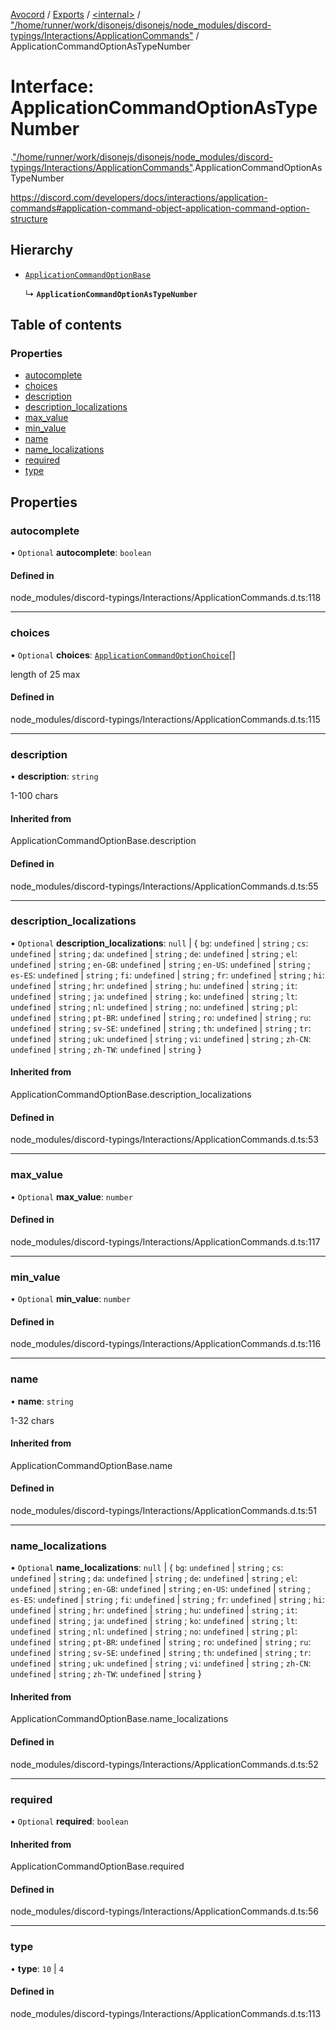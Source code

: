 [Avocord](../README.md) / [Exports](../modules.md) / [<internal\>](../modules/internal_.md) / ["/home/runner/work/disonejs/disonejs/node\_modules/discord-typings/Interactions/ApplicationCommands"](../modules/internal_.__home_runner_work_disonejs_disonejs_node_modules_discord_typings_Interactions_ApplicationCommands_.md) / ApplicationCommandOptionAsTypeNumber

# Interface: ApplicationCommandOptionAsTypeNumber

[<internal>](../modules/internal_.md).["/home/runner/work/disonejs/disonejs/node_modules/discord-typings/Interactions/ApplicationCommands"](../modules/internal_.__home_runner_work_disonejs_disonejs_node_modules_discord_typings_Interactions_ApplicationCommands_.md).ApplicationCommandOptionAsTypeNumber

https://discord.com/developers/docs/interactions/application-commands#application-command-object-application-command-option-structure

## Hierarchy

- [`ApplicationCommandOptionBase`](../modules/internal_.__home_runner_work_disonejs_disonejs_node_modules_discord_typings_Interactions_ApplicationCommands_.md#applicationcommandoptionbase)

  ↳ **`ApplicationCommandOptionAsTypeNumber`**

## Table of contents

### Properties

- [autocomplete](internal_.__home_runner_work_disonejs_disonejs_node_modules_discord_typings_Interactions_ApplicationCommands_.ApplicationCommandOptionAsTypeNumber.md#autocomplete)
- [choices](internal_.__home_runner_work_disonejs_disonejs_node_modules_discord_typings_Interactions_ApplicationCommands_.ApplicationCommandOptionAsTypeNumber.md#choices)
- [description](internal_.__home_runner_work_disonejs_disonejs_node_modules_discord_typings_Interactions_ApplicationCommands_.ApplicationCommandOptionAsTypeNumber.md#description)
- [description\_localizations](internal_.__home_runner_work_disonejs_disonejs_node_modules_discord_typings_Interactions_ApplicationCommands_.ApplicationCommandOptionAsTypeNumber.md#description_localizations)
- [max\_value](internal_.__home_runner_work_disonejs_disonejs_node_modules_discord_typings_Interactions_ApplicationCommands_.ApplicationCommandOptionAsTypeNumber.md#max_value)
- [min\_value](internal_.__home_runner_work_disonejs_disonejs_node_modules_discord_typings_Interactions_ApplicationCommands_.ApplicationCommandOptionAsTypeNumber.md#min_value)
- [name](internal_.__home_runner_work_disonejs_disonejs_node_modules_discord_typings_Interactions_ApplicationCommands_.ApplicationCommandOptionAsTypeNumber.md#name)
- [name\_localizations](internal_.__home_runner_work_disonejs_disonejs_node_modules_discord_typings_Interactions_ApplicationCommands_.ApplicationCommandOptionAsTypeNumber.md#name_localizations)
- [required](internal_.__home_runner_work_disonejs_disonejs_node_modules_discord_typings_Interactions_ApplicationCommands_.ApplicationCommandOptionAsTypeNumber.md#required)
- [type](internal_.__home_runner_work_disonejs_disonejs_node_modules_discord_typings_Interactions_ApplicationCommands_.ApplicationCommandOptionAsTypeNumber.md#type)

## Properties

### autocomplete

• `Optional` **autocomplete**: `boolean`

#### Defined in

node_modules/discord-typings/Interactions/ApplicationCommands.d.ts:118

___

### choices

• `Optional` **choices**: [`ApplicationCommandOptionChoice`](../modules/internal_.__home_runner_work_disonejs_disonejs_node_modules_discord_typings_Interactions_ApplicationCommands_.md#applicationcommandoptionchoice)[]

length of 25 max

#### Defined in

node_modules/discord-typings/Interactions/ApplicationCommands.d.ts:115

___

### description

• **description**: `string`

1-100 chars

#### Inherited from

ApplicationCommandOptionBase.description

#### Defined in

node_modules/discord-typings/Interactions/ApplicationCommands.d.ts:55

___

### description\_localizations

• `Optional` **description\_localizations**: ``null`` \| { `bg`: `undefined` \| `string` ; `cs`: `undefined` \| `string` ; `da`: `undefined` \| `string` ; `de`: `undefined` \| `string` ; `el`: `undefined` \| `string` ; `en-GB`: `undefined` \| `string` ; `en-US`: `undefined` \| `string` ; `es-ES`: `undefined` \| `string` ; `fi`: `undefined` \| `string` ; `fr`: `undefined` \| `string` ; `hi`: `undefined` \| `string` ; `hr`: `undefined` \| `string` ; `hu`: `undefined` \| `string` ; `it`: `undefined` \| `string` ; `ja`: `undefined` \| `string` ; `ko`: `undefined` \| `string` ; `lt`: `undefined` \| `string` ; `nl`: `undefined` \| `string` ; `no`: `undefined` \| `string` ; `pl`: `undefined` \| `string` ; `pt-BR`: `undefined` \| `string` ; `ro`: `undefined` \| `string` ; `ru`: `undefined` \| `string` ; `sv-SE`: `undefined` \| `string` ; `th`: `undefined` \| `string` ; `tr`: `undefined` \| `string` ; `uk`: `undefined` \| `string` ; `vi`: `undefined` \| `string` ; `zh-CN`: `undefined` \| `string` ; `zh-TW`: `undefined` \| `string`  }

#### Inherited from

ApplicationCommandOptionBase.description\_localizations

#### Defined in

node_modules/discord-typings/Interactions/ApplicationCommands.d.ts:53

___

### max\_value

• `Optional` **max\_value**: `number`

#### Defined in

node_modules/discord-typings/Interactions/ApplicationCommands.d.ts:117

___

### min\_value

• `Optional` **min\_value**: `number`

#### Defined in

node_modules/discord-typings/Interactions/ApplicationCommands.d.ts:116

___

### name

• **name**: `string`

1-32 chars

#### Inherited from

ApplicationCommandOptionBase.name

#### Defined in

node_modules/discord-typings/Interactions/ApplicationCommands.d.ts:51

___

### name\_localizations

• `Optional` **name\_localizations**: ``null`` \| { `bg`: `undefined` \| `string` ; `cs`: `undefined` \| `string` ; `da`: `undefined` \| `string` ; `de`: `undefined` \| `string` ; `el`: `undefined` \| `string` ; `en-GB`: `undefined` \| `string` ; `en-US`: `undefined` \| `string` ; `es-ES`: `undefined` \| `string` ; `fi`: `undefined` \| `string` ; `fr`: `undefined` \| `string` ; `hi`: `undefined` \| `string` ; `hr`: `undefined` \| `string` ; `hu`: `undefined` \| `string` ; `it`: `undefined` \| `string` ; `ja`: `undefined` \| `string` ; `ko`: `undefined` \| `string` ; `lt`: `undefined` \| `string` ; `nl`: `undefined` \| `string` ; `no`: `undefined` \| `string` ; `pl`: `undefined` \| `string` ; `pt-BR`: `undefined` \| `string` ; `ro`: `undefined` \| `string` ; `ru`: `undefined` \| `string` ; `sv-SE`: `undefined` \| `string` ; `th`: `undefined` \| `string` ; `tr`: `undefined` \| `string` ; `uk`: `undefined` \| `string` ; `vi`: `undefined` \| `string` ; `zh-CN`: `undefined` \| `string` ; `zh-TW`: `undefined` \| `string`  }

#### Inherited from

ApplicationCommandOptionBase.name\_localizations

#### Defined in

node_modules/discord-typings/Interactions/ApplicationCommands.d.ts:52

___

### required

• `Optional` **required**: `boolean`

#### Inherited from

ApplicationCommandOptionBase.required

#### Defined in

node_modules/discord-typings/Interactions/ApplicationCommands.d.ts:56

___

### type

• **type**: ``10`` \| ``4``

#### Defined in

node_modules/discord-typings/Interactions/ApplicationCommands.d.ts:113
